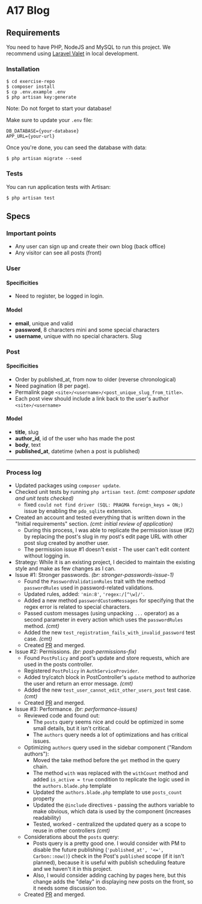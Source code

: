 # A17 Blog

## Requirements

You need to have PHP, NodeJS and MySQL to run this project. We recommend
using [Laravel Valet](https://laravel.com/docs/8.x/valet) in local development.

### Installation

```console
$ cd exercise-repo
$ composer install
$ cp .env.example .env
$ php artisan key:generate
```

Note: Do not forget to start your database!

Make sure to update your `.env` file:

```shell
DB_DATABASE={your-database}
APP_URL={your-url}
```

Once you're done, you can seed the database with data:

```console
$ php artisan migrate --seed
```

### Tests

You can run application tests with Artisan:

```console
$ php artisan test
```

## Specs

### Important points

-   Any user can sign up and create their own blog (back office)
-   Any visitor can see all posts (front)

### User

#### Specificities

-   Need to register, be logged in login.

#### Model

-   **email**, unique and valid
-   **password**, 8 characters mini and some special characters
-   **username**, unique with no special characters. Slug

### Post

#### Specificities

-   Order by published_at, from now to older (reverse chronological)
-   Need pagination (8 per page).
-   Permalink page `<site>/<username>/<post_unique_slug_from_title>`.
-   Each post view should include a link back to the user's author `<site>/<username>`

#### Model

-   **title**, slug
-   **author_id**, id of the user who has made the post
-   **body**, text
-   **published_at**, datetime (when a post is published)

---

### Process log

-   Updated packages using `composer update`.
-   Checked unit tests by running `php artisan test`. _(cmt: composer update and unit tests checked)_
    -   fixed `could not find driver (SQL: PRAGMA foreign_keys = ON;)` issue by enabling the `pdo_sqlite` extension.
-   Created an account and tested everything that is written down in the "Initial requirements" section. _(cmt: initial review of application)_
    -   During this process, I was able to replicate the permission issue (#2) by replacing the post's slug in my post's edit page URL with other post slug created by another user.
    -   The permission issue #1 doesn't exist - The user can't edit content without logging in.
-   Strategy: While it is an existing project, I decided to maintain the existing style and make as few changes as I can.
-   Issue #1: Stronger passwords. _(br: stronger-passwords-issue-1)_
    -   Found the `PasswordValidationRules` trait with the method `passwordRules` used in password-related validations.
    -   Updated rules, added: `'min:8'`, `'regex:/[^\w]/'`.
    -   Added a new method `passwordCustomMessages` for specifying that the regex error is related to special characters.
    -   Passed custom messages (using unpacking `...` operator) as a second parameter in every action which uses the `passwordRules` method. _(cmt)_
    -   Added the new `test_registration_fails_with_invalid_password` test case. _(cmt)_
    -   Created [PR](https://github.com/MaestroError/area-17-care-exercise/pull/1) and merged.
-   Issue #2: Permissions. _(br: post-permissions-fix)_
    -   Found `PostPolicy` and post's update and store requests, which are used in the posts controller.
    -   Registered `PostPolicy` in `AuthServiceProvider`.
    -   Added try/catch block in PostController's `update` method to authorize the user and return an error message. _(cmt)_
    -   Added the new `test_user_cannot_edit_other_users_post` test case. _(cmt)_
    -   Created [PR](https://github.com/MaestroError/area-17-care-exercise/pull/2) and merged.
-   Issue #3: Performance. _(br: performance-issues)_
    -   Reviewed code and found out:
        -   The `posts` query seems nice and could be optimized in some small details, but it isn't critical.
        -   The `authors` query needs a lot of optimizations and has critical issues.
    -   Optimizing `authors` query used in the sidebar component ("Random authors"):
        -   Moved the take method before the `get` method in the query chain.
        -   The method `with` was replaced with the `withCount` method and added `is_active = true` condition to replicate the logic used in the `authors.blade.php` template
        -   Updated the `authors.blade.php` template to use `posts_count` property
        -   Updated the `@include` directives - passing the authors variable to make obvious, which data is used by the component (increases readability)
        -   Tested, worked - centralized the updated query as a scope to reuse in other controllers _(cmt)_
    -   Considerations about the `posts` query:
        -   Posts query is a pretty good one. I would consider with PM to disable the future publishing (`'published_at', '<=', Carbon::now()`) check in the Post's `published` scope (if it isn't planned), because it is useful with publish scheduling feature and we haven't it in this project.
        -   Also, I would consider adding caching by pages here, but this change adds the "delay" in displaying new posts on the front, so it needs some discussion too.
    -   Created [PR](https://github.com/MaestroError/area-17-care-exercise/pull/3) and merged.
